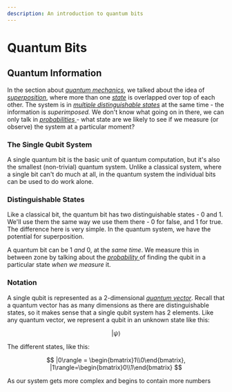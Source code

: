 ```yaml
---
description: An introduction to quantum bits
---
```


# Quantum Bits

## Quantum Information

In the section about [_quantum mechanics_](../physics/quantum-mechanics.md), we talked about the idea of [_superposition_](../physics/quantum-mechanics.md#superposition), where more than one [_state_](../physics/classical-mechanics.md#state) is overlapped over top of each other. The system is in [_multiple distinguishable states_](../physics/quantum-mechanics.md#distinguishable-states) at the same time - the information is _superimposed._ We don't know what going on in there, we can only talk in [_probabilities_ ](../physics/quantum-mechanics.md#probability)- what state are we likely to see if we measure \(or observe\) the system at a particular moment?

### The Single Qubit System

A single quantum bit is the basic unit of quantum computation, but it's also the smallest \(non-trivial\) quantum system. Unlike a classical system, where a single bit can't do much at all, in the quantum system the individual bits can be used to do work alone.

### Distinguishable States

Like a classical bit, the quantum bit has two distinguishable states - 0 and 1. We'll use them the same way we use them there - 0 for false, and 1 for true. The difference here is very simple. In the quantum system, we have the potential for superposition.

A quantum bit can be 1 _and_ 0, at the _same time_. We measure this in between zone by talking about the [_probability_ ](../physics/quantum-mechanics.md#probability)of finding the qubit in a particular state _when we measure_ it.

### Notation

A single qubit is represented as a 2-dimensional [_quantum vector_](../physics/quantum-mechanics.md#quantum-vectors). Recall that a quantum vector has as many dimensions as there are distinguishable states, so it makes sense that a single qubit system has 2 elements. Like any quantum vector, we represent a qubit in an unknown state like this:

$$
|\psi\rangle
$$

The different states, like this:

$$
|0\rangle = \begin{bmatrix}1\\0\end{bmatrix}, |1\rangle=\begin{bmatrix}0\\1\end{bmatrix}
$$

As our system gets more complex and begins to contain more numbers



